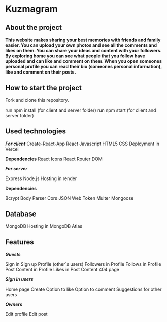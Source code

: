 # Kuzmagram


## About the project
**This website makes sharing your best memories with friends and family easier. You can upload your own photos and see all the comments and likes on them. You can share your ideas and content with your followers. By exploring home you can see what people that you follow have uploaded and can like and comment on them. When you open someones personal profile you can read their bio (someones personal information), like and comment on their posts.**

## How to start the project

Fork and clone this repository.

run npm install (for client and server folder)
run npm start (for client and server folder)


## Used technologies

***For client***
Create-React-App
React
Javascript
HTML5
CSS
Deployment in Vercel


**Dependencies**
React Icons
React Router DOM


***For server***

Express
Node.js
Hosting in render

**Dependencies**

Bcrypt
Body Parser
Cors
JSON Web Token
Multer
Mongoose

## Database

MongoDB
Hosting in MongoDB Atlas

## Features 

***Guests***

Sign in
Sign up
Profile (other`s users)
Followers in Profile
Follows in Profile
Post Content in Profile
Likes in Post Content
404 page

***Sign in users***

Home page
Create
Option to like
Option to comment
Suggestions for other users


***Owners***

Edit profile
Edit post